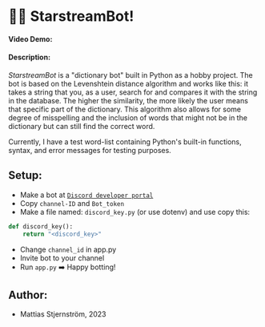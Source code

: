 # 💫🤖 StarstreamBot!


#### Video Demo:  <URL HERE>
#### Description:
_StarstreamBot_ is a "dictionary bot" built in Python as a hobby project. The bot is based on the Levenshtein distance algorithm and works like this: it takes a string that you, as a user, search for and compares it with the string in the database. The higher the similarity, the more likely the user means that specific part of the dictionary. This algorithm also allows for some degree of misspelling and the inclusion of words that might not be in the dictionary but can still find the correct word.

Currently, I have a test word-list containing Python's built-in functions, syntax, and error messages for testing purposes.

## Setup:
* Make a bot at [``Discord developer portal``](https://discord.com/developers/applications/)
* Copy ``channel-ID`` and ``Bot_token``
* Make a file named: ``discord_key.py`` (or use dotenv) and use copy this:
```py
def discord_key():
    return "<discord_key>"
```
* Change ``channel_id`` in app.py
* Invite bot to your channel
* Run ``app.py`` ➡️ Happy botting!
## Author:
- Mattias Stjernström, 2023